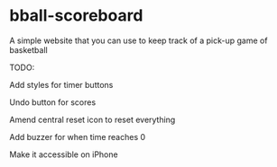 # bball-scoreboard
A simple website that you can use to keep track of a pick-up game of basketball


TODO: 

Add styles for timer buttons

Undo button for scores

Amend central reset icon to reset everything

Add buzzer for when time reaches 0

Make it accessible on iPhone